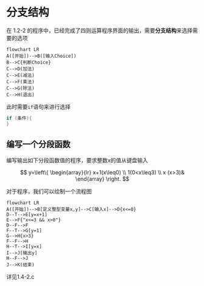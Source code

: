 # 分支结构

在 1.2-2 的程序中，已经完成了四则运算程序界面的输出，需要**分支结构**来选择需要的选项

```mermaid
flowchart LR
A([开始])-->B([输入Choice])
B-->C{判断Choice}
C-->D(加法)
C-->E(减法)
C-->F(乘法)
C-->G(除法)
C-->H(退出)
```

此时需要`if`语句来进行选择

```c
if (条件){
}
```

## 编写一个分段函数

编写输出如下分段函数值的程序，要求整数$x$的值从键盘输入

$$
y=\left\{  
     \begin{array}{lr}  
     x+1(x\leq0)  \\  
     1(0<x\leq3) \\  
     x (x>3)&  
     \end{array}  
\right.
$$

对于程序，我们可以绘制一个流程图

```mermaid
flowchart LR
A([开始])-->B[定义整型变量x,y]-->C[输入x]-->D{x<=0}
D--T-->E[y=x+1]
E-->F{"x<=3 && x>0"}
D--F-->F
F--T-->G[y=1]
G-->H{x>3}
F--F-->H
H--T-->I[y=x]
I-->J[输出y]
H--F-->J
J-->K(结束)

```

详见1.4-2.c
